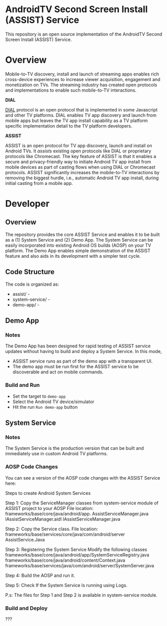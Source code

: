 # AndroidTV Second Screen Install (ASSIST) Service

This repository is an open source implementation of the AndroidTV Second Screen Install (ASSIST) Service.

# Overview

Mobile-to-TV discovery, install and launch of streaming apps enables rich cross-device experiences to increase viewer acquisition, engagement and monetization on TVs. The streaming industry has created open protocols and implementations to enable such mobile-to-TV interactions.  

**DIAL**

[DIAL](https://docs.google.com/viewer?a=v&pid=sites&srcid=ZGlhbC1tdWx0aXNjcmVlbi5vcmd8ZGlhbHxneDoyNzlmNzY3YWJlMmY1MjZl) protocol is an open protocol that is implemented in some Javascript and other TV platforms. DIAL enables TV app discovery and launch from mobile apps but leaves the TV app install capability as a TV platform specific implementation detail to the TV platform developers.

**ASSIST**

ASSIST is an open protocol for TV app discovery, launch and install on Android TVs. It *assists* existing open protocols like DIAL or proprietary protocols like Chromecast. The key feature of ASSIST is that it enables a secure and privacy-friendly way to initiate Android TV app install from mobile devices as part of casting flows when using DIAL or Chromecast protocols. ASSIST significantly increases the mobile-to-TV interactions by removing the biggest hurdle, i.e., automatic Android TV app install, during initial casting from a mobile app.

# Developer

## Overview

The repository provides the core ASSIST Service and enables it to be built as a (1) System Service and (2) Demo App. The System Service can be easily incorporated into existing Android OS builds (AOSP) on your TV platform. The Demo App enables simple demonstration of the ASSIST feature and also aids in its development with a simpler test cycle.

## Code Structure

The code is organized as:
* assist/ - 
* system-service/ -
* demo-app/ - 

## Demo App

### Notes

The Demo App has been designed for rapid testing of ASSIST service updates without having to build and deploy a System Service. In this mode, 

* ASSIST service runs as part of the demo app with a transparent UI. 
* The demo app must be run first for the ASSIST service to be discoverable and act on mobile commands.

### Build and Run

* Set the target to `demo-app`
* Select the Android TV device/simulator
* Hit the run `Run demo-app` button

## System Service

### Notes

The System Service is the production version that can be built and immediately use in custom Android TV platforms.

### AOSP Code Changes

You can see a version of the AOSP code changes with the ASSIST Service here: <XYZ-with-assist>

Steps to create Android System Services

Step 1: Copy the ServiceManager classes from system-service module of ASSIST project to your AOSP File location: frameworks/base/core/java/android/app.
AssistServiceManager.java
lAssistServiceManager.aidl
IAssistServiceManager.java

Step 2: Copy the Service class.
File location: frameworks/base/services/core/java/com/android/server
AssistService.Java

Step 3: Registering the System Service
Modify the following classes
frameworks/base/core/java/android/app/SystemServiceRegistry.java
frameworks/base/core/java/android/content/Context.java
frameworks/base/services/java/com/android/server/SystemServer.java

Step 4: Build the AOSP and run it.

Step 5: Check If the System Service Is running using Logs.


P.s: The files for Step 1 and Step 2 is available in system-service module.


### Build and Deploy

???